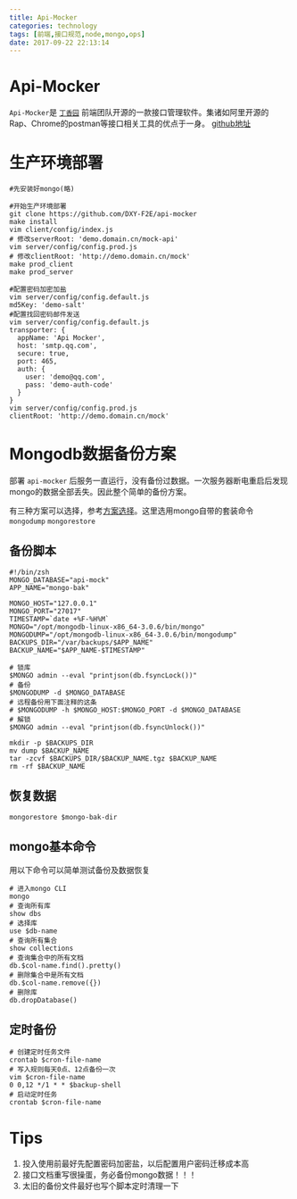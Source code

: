 ```yaml
---
title: Api-Mocker
categories: technology
tags: [前端,接口规范,node,mongo,ops]
date: 2017-09-22 22:13:14
---
```


# Api-Mocker

`Api-Mocker`是 [`丁香园`](http://www.dxy.cn/) 前端团队开源的一款接口管理软件。集诸如阿里开源的Rap、Chrome的postman等接口相关工具的优点于一身。 [github地址](https://github.com/DXY-F2E/api-mocker)

# 生产环境部署

```shell
#先安装好mongo(略)

#开始生产环境部署
git clone https://github.com/DXY-F2E/api-mocker
make install 
vim client/config/index.js
# 修改serverRoot: 'demo.domain.cn/mock-api'
vim server/config/config.prod.js
# 修改clientRoot: 'http://demo.domain.cn/mock'
make prod_client
make prod_server

#配置密码加密加盐
vim server/config/config.default.js
md5Key: 'demo-salt'
#配置找回密码邮件发送
vim server/config/config.default.js
transporter: {
  appName: 'Api Mocker',
  host: 'smtp.qq.com',
  secure: true,
  port: 465,
  auth: {
    user: 'demo@qq.com',
    pass: 'demo-auth-code'
  }
}
vim server/config/config.prod.js
clientRoot: 'http://demo.domain.cn/mock'
```

# Mongodb数据备份方案

部署 `api-mocker` 后服务一直运行，没有备份过数据。一次服务器断电重启后发现mongo的数据全部丢失。因此整个简单的备份方案。

有三种方案可以选择，参考[方案选择](https://www.mongodb.com/blog/post/mongodb-backup-strategies-compared)。这里选用mongo自带的套装命令 `mongodump` `mongorestore`

## 备份脚本

```shell
#!/bin/zsh
MONGO_DATABASE="api-mock"
APP_NAME="mongo-bak"

MONGO_HOST="127.0.0.1"
MONGO_PORT="27017"
TIMESTAMP=`date +%F-%H%M`
MONGO="/opt/mongodb-linux-x86_64-3.0.6/bin/mongo"
MONGODUMP="/opt/mongodb-linux-x86_64-3.0.6/bin/mongodump"
BACKUPS_DIR="/var/backups/$APP_NAME"
BACKUP_NAME="$APP_NAME-$TIMESTAMP"

# 锁库
$MONGO admin --eval "printjson(db.fsyncLock())"
# 备份
$MONGODUMP -d $MONGO_DATABASE
# 远程备份用下面注释的这条
# $MONGODUMP -h $MONGO_HOST:$MONGO_PORT -d $MONGO_DATABASE
# 解锁
$MONGO admin --eval "printjson(db.fsyncUnlock())"

mkdir -p $BACKUPS_DIR
mv dump $BACKUP_NAME
tar -zcvf $BACKUPS_DIR/$BACKUP_NAME.tgz $BACKUP_NAME
rm -rf $BACKUP_NAME
```

## 恢复数据

```shell
mongorestore $mongo-bak-dir
```

## mongo基本命令

用以下命令可以简单测试备份及数据恢复

```shell
# 进入mongo CLI
mongo
# 查询所有库
show dbs
# 选择库
use $db-name
# 查询所有集合
show collections
# 查询集合中的所有文档
db.$col-name.find().pretty()
# 删除集合中是所有文档
db.$col-name.remove({})
# 删除库
db.dropDatabase()
```

## 定时备份

```shell
# 创建定时任务文件
crontab $cron-file-name
# 写入规则每天0点、12点备份一次
vim $cron-file-name
0 0,12 */1 * * $backup-shell
# 启动定时任务
crontab $cron-file-name
```

# Tips

1. 投入使用前最好先配置密码加密盐，以后配置用户密码迁移成本高
2. 接口文档重写很操蛋，务必备份mongo数据！！！
3. 太旧的备份文件最好也写个脚本定时清理一下